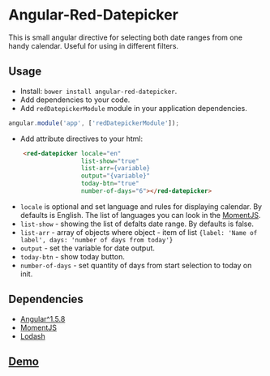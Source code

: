 Angular-Red-Datepicker
===

This is small angular directive for selecting both date ranges from one handy calendar. Useful for using in different filters.

## Usage

- Install: `bower install angular-red-datepicker`.
- Add dependencies to your code.
- Add `redDatepickerModule` module in your application dependencies.

```js
angular.module('app', ['redDatepickerModule']);
```
- Add attribute directives to your html:

```html
    <red-datepicker locale="en"
                    list-show="true"
                    list-arr={variable}
                    output="{variable}"
                    today-btn="true"
                    number-of-days="6"></red-datepicker>
```
* `locale` is optional and set language and rules for displaying calendar. By defaults is English. The list of languages you can look in the [MomentJS](http://momentjs.com/).
* `list-show` - showing the list of defalts date range. By defaults is false.
* `list-arr` - array of objects where object - item of list `{label: 'Name of label', days: 'number of days from today'}`
* `output` - set the variable for date output.
* `today-btn` - show today button.
* `number-of-days` - set quantity of days from start selection to today on init.


## Dependencies
- [Angular^1.5.8](https://angularjs.org/)
- [MomentJS](http://momentjs.com/)
- [Lodash](https://lodash.com/)


## [Demo](https://johnnyswan.github.io/angular-red-datepicker/)

